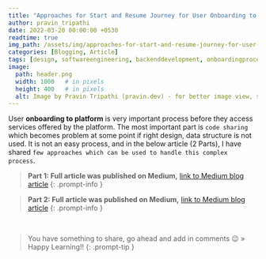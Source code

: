 ```yaml
---
title: "Approaches for Start and Resume Journey for User Onboarding to Platform"
author: pravin_tripathi
date: 2022-03-20 00:00:00 +0530
readtime: true
img_path: /assets/img/approaches-for-start-and-resume-journey-for-user-onboarding-to-platform/
categories: [Blogging, Article]
tags: [design, softwareengineering, backenddevelopment, onboardingprocess]
image:
  path: header.png
  width: 1000   # in pixels
  height: 400   # in pixels
  alt: Image by Pravin Tripathi (pravin.dev) - for better image view, switch theme to light mode 
---
```


User **onboarding to platform** is very important process before they access services offered by the platform. The most important part is `code sharing` which becomes problem at some point if right design, data structure is not used. It is not an easy process, and in the below article (2 Parts), I have shared `few approaches which can be used to handle this complex process`.

> **Part 1: Full article was published on Medium,** [link to Medium blog article][medium-article-link-1]
{: .prompt-info }

> **Part 2: Full article was published on Medium,** [link to Medium blog article][medium-article-link-2]
{: .prompt-info }

&nbsp;
> You have something to share, go ahead and add in comments 😉 » Happy Learning!!
{: .prompt-tip }

[medium-article-link-1]: https://medium.com/@pravinyo/approaches-for-start-and-resume-journey-for-user-onboarding-to-platform-part-i-e077c73b4cd7
[medium-article-link-2]: https://medium.com/@pravinyo/approaches-for-start-and-resume-journey-for-user-onboarding-to-platform-part-ii-8db3505a80bc